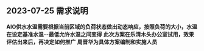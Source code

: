 
## 2023-07-25 需求说明

**AIO供水水温需要根据当前区域的负荷状态做出动态响应，按照负荷的大小，水温在设定基准水温--最低允许水温之间变得**
**此次方案在乐清木头办公室试用，效果评估出来后，再决定如何推广**
**周晋华为具体方案编制和实施人员**